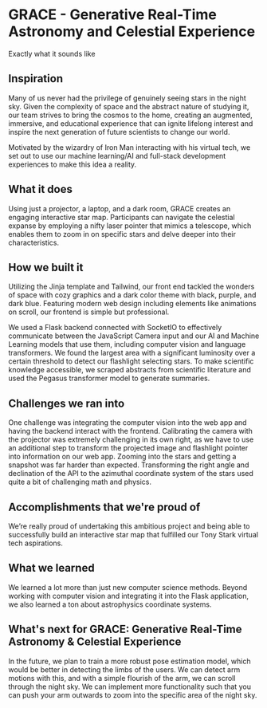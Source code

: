 # GRACE - Generative Real-Time Astronomy and Celestial Experience
Exactly what it sounds like

## Inspiration

Many of us never had the privilege of genuinely seeing stars in the night sky. Given the complexity of space and the abstract nature of studying it, our team strives to bring the cosmos to the home, creating an augmented, immersive, and educational experience that can ignite lifelong interest and inspire the next generation of future scientists to change our world.

Motivated by the wizardry of Iron Man interacting with his virtual tech, we set out to use our machine learning/AI and full-stack development experiences to make this idea a reality.

## What it does

Using just a projector, a laptop, and a dark room, GRACE creates an engaging interactive star map. Participants can navigate the celestial expanse by employing a nifty laser pointer that mimics a telescope, which enables them to zoom in on specific stars and delve deeper into their characteristics.

## How we built it

Utilizing the Jinja template and Tailwind, our front end tackled the wonders of space with cozy graphics and a dark color theme with black, purple, and dark blue. Featuring modern web design including elements like animations on scroll, our frontend is simple but professional.

We used a Flask backend connected with SocketIO to effectively communicate between the JavaScript Camera input and our AI and Machine Learning models that use them, including computer vision and language transformers. We found the largest area with a significant luminosity over a certain threshold to detect our flashlight selecting stars. To make scientific knowledge accessible, we scraped abstracts from scientific literature and used the Pegasus transformer model to generate summaries.

## Challenges we ran into

One challenge was integrating the computer vision into the web app and having the backend interact with the frontend. Calibrating the camera with the projector was extremely challenging in its own right, as we have to use an additional step to transform the projected image and flashlight pointer into information on our web app. Zooming into the stars and getting a snapshot was far harder than expected. Transforming the right angle and declination of the API to the azimuthal coordinate system of the stars used quite a bit of challenging math and physics.

## Accomplishments that we're proud of

We’re really proud of undertaking this ambitious project and being able to successfully build an interactive star map that fulfilled our Tony Stark virtual tech aspirations.

## What we learned

We learned a lot more than just new computer science methods. Beyond working with computer vision and integrating it into the Flask application, we also learned a ton about astrophysics coordinate systems.

## What's next for GRACE: Generative Real-Time Astronomy & Celestial Experience

In the future, we plan to train a more robust pose estimation model, which would be better in detecting the limbs of the users. We can detect arm motions with this, and with a simple flourish of the arm, we can scroll through the night sky. We can implement more functionality such that you can push your arm outwards to zoom into the specific area of the night sky.
